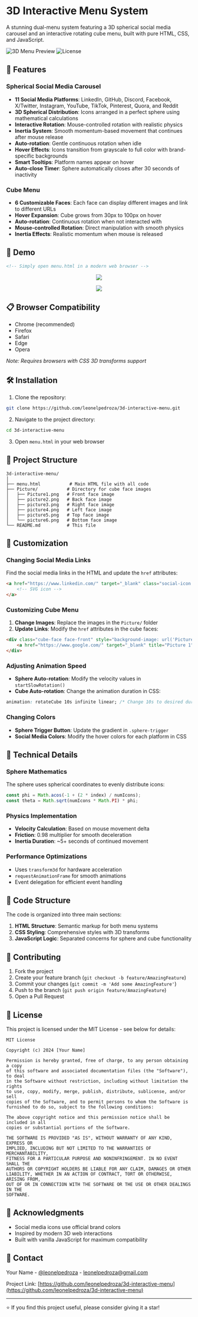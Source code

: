 # 3D Interactive Menu System

A stunning dual-menu system featuring a 3D spherical social media carousel and an interactive rotating cube menu, built with pure HTML, CSS, and JavaScript.

![3D Menu Preview](https://img.shields.io/badge/Preview-Live_Demo-blue)
![License](https://img.shields.io/badge/License-MIT-green)

## 🌟 Features

### Spherical Social Media Carousel
- **11 Social Media Platforms**: LinkedIn, GitHub, Discord, Facebook, X/Twitter, Instagram, YouTube, TikTok, Pinterest, Quora, and Reddit
- **3D Spherical Distribution**: Icons arranged in a perfect sphere using mathematical calculations
- **Interactive Rotation**: Mouse-controlled rotation with realistic physics
- **Inertia System**: Smooth momentum-based movement that continues after mouse release
- **Auto-rotation**: Gentle continuous rotation when idle
- **Hover Effects**: Icons transition from grayscale to full color with brand-specific backgrounds
- **Smart Tooltips**: Platform names appear on hover
- **Auto-close Timer**: Sphere automatically closes after 30 seconds of inactivity

### Cube Menu
- **6 Customizable Faces**: Each face can display different images and link to different URLs
- **Hover Expansion**: Cube grows from 30px to 100px on hover
- **Auto-rotation**: Continuous rotation when not interacted with
- **Mouse-controlled Rotation**: Direct manipulation with smooth physics
- **Inertia Effects**: Realistic momentum when mouse is released

## 🚀 Demo

```html
<!-- Simply open menu.html in a modern web browser -->
```
<p align="center">
    <img src="screenshot1.png">
</p>

<p align="center">
    <img src="screenshot2.png">
</p>





## 📋 Browser Compatibility

- Chrome (recommended)
- Firefox
- Safari
- Edge
- Opera

*Note: Requires browsers with CSS 3D transforms support*

## 🛠️ Installation

1. Clone the repository:
```bash
git clone https://github.com/leonelpedroza/3d-interactive-menu.git
```

2. Navigate to the project directory:
```bash
cd 3d-interactive-menu
```

3. Open `menu.html` in your web browser

## 📁 Project Structure

```
3d-interactive-menu/
│
├── menu.html           # Main HTML file with all code
├── Picture/           # Directory for cube face images
│   ├── Picture1.png   # Front face image
│   ├── picture2.png   # Back face image
│   ├── picture3.png   # Right face image
│   ├── picture4.png   # Left face image
│   ├── picture5.png   # Top face image
│   └── picture6.png   # Bottom face image
└── README.md          # This file
```

## 🎨 Customization

### Changing Social Media Links

Find the social media links in the HTML and update the `href` attributes:

```html
<a href="https://www.linkedin.com/" target="_blank" class="social-icon linkedin" data-name="LinkedIn">
    <!-- SVG icon -->
</a>
```

### Customizing Cube Menu

1. **Change Images**: Replace the images in the `Picture/` folder
2. **Update Links**: Modify the `href` attributes in the cube faces:

```html
<div class="cube-face face-front" style="background-image: url('Picture/Picture1.png');">
    <a href="https://www.google.com/" target="_blank" title="Picture 1"></a>
</div>
```

### Adjusting Animation Speed

- **Sphere Auto-rotation**: Modify the velocity values in `startSlowRotation()`
- **Cube Auto-rotation**: Change the animation duration in CSS:
```css
animation: rotateCube 10s infinite linear; /* Change 10s to desired duration */
```

### Changing Colors

- **Sphere Trigger Button**: Update the gradient in `.sphere-trigger`
- **Social Media Colors**: Modify the hover colors for each platform in CSS

## 🔧 Technical Details

### Sphere Mathematics

The sphere uses spherical coordinates to evenly distribute icons:

```javascript
const phi = Math.acos(-1 + (2 * index) / numIcons);
const theta = Math.sqrt(numIcons * Math.PI) * phi;
```

### Physics Implementation

- **Velocity Calculation**: Based on mouse movement delta
- **Friction**: 0.98 multiplier for smooth deceleration
- **Inertia Duration**: ~5+ seconds of continued movement

### Performance Optimizations

- Uses `transform3d` for hardware acceleration
- `requestAnimationFrame` for smooth animations
- Event delegation for efficient event handling

## 📝 Code Structure

The code is organized into three main sections:

1. **HTML Structure**: Semantic markup for both menu systems
2. **CSS Styling**: Comprehensive styles with 3D transforms
3. **JavaScript Logic**: Separated concerns for sphere and cube functionality

## 🤝 Contributing

1. Fork the project
2. Create your feature branch (`git checkout -b feature/AmazingFeature`)
3. Commit your changes (`git commit -m 'Add some AmazingFeature'`)
4. Push to the branch (`git push origin feature/AmazingFeature`)
5. Open a Pull Request

## 📄 License

This project is licensed under the MIT License - see below for details:

```
MIT License

Copyright (c) 2024 [Your Name]

Permission is hereby granted, free of charge, to any person obtaining a copy
of this software and associated documentation files (the "Software"), to deal
in the Software without restriction, including without limitation the rights
to use, copy, modify, merge, publish, distribute, sublicense, and/or sell
copies of the Software, and to permit persons to whom the Software is
furnished to do so, subject to the following conditions:

The above copyright notice and this permission notice shall be included in all
copies or substantial portions of the Software.

THE SOFTWARE IS PROVIDED "AS IS", WITHOUT WARRANTY OF ANY KIND, EXPRESS OR
IMPLIED, INCLUDING BUT NOT LIMITED TO THE WARRANTIES OF MERCHANTABILITY,
FITNESS FOR A PARTICULAR PURPOSE AND NONINFRINGEMENT. IN NO EVENT SHALL THE
AUTHORS OR COPYRIGHT HOLDERS BE LIABLE FOR ANY CLAIM, DAMAGES OR OTHER
LIABILITY, WHETHER IN AN ACTION OF CONTRACT, TORT OR OTHERWISE, ARISING FROM,
OUT OF OR IN CONNECTION WITH THE SOFTWARE OR THE USE OR OTHER DEALINGS IN THE
SOFTWARE.
```

## 👏 Acknowledgments

- Social media icons use official brand colors
- Inspired by modern 3D web interactions
- Built with vanilla JavaScript for maximum compatibility

## 📧 Contact

Your Name - [@leonelpedroza](https://x.com/leonelpedroza) - leonelpedroza@gmail.com

Project Link: [https://github.com/leonelpedroza/3d-interactive-menu](https://github.com/leonelpedroza/3d-interactive-menu)

---

⭐ If you find this project useful, please consider giving it a star!
